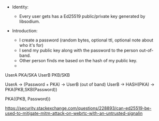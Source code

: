 - Identity:
	- Every user gets has a Ed25519 public/private key generated by libsodium.

- Introduction:
	- I create a password (random bytes, optional ttl, optional note about who it's for)
	- I send my public key along with the password to the person out-of-band.
	- Other person finds me based on the hash of my public key.
	-

UserA
	PKA/SKA
UserB
	PKB/SKB

UserA -> (Password + PKA) -> UserB (out of band)
UserB -> HASH(PKA) -> PKA(PKB,SKB(Password))

PKA({PKB, Password})

https://security.stackexchange.com/questions/228893/can-ed25519-be-used-to-mitigate-mitm-attack-on-webrtc-with-an-untrusted-signalin